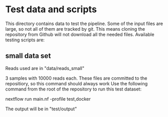 # Test data and scripts

This directory contains data to test the pipeline.
Some of the input files are large, so not all of them are tracked by git.
This means cloning the repository from Github will not download all the needed files.
Available testing scripts are:

## small data set

Reads used are in "data/reads_small"

3 samples with 10000 reads each.
These files are committed to the repositiory, so this command should always work
Use the following command from the root of the repository to run this test dataset:

nextflow run main.nf -profile test,docker

The output will be in "test/output"

